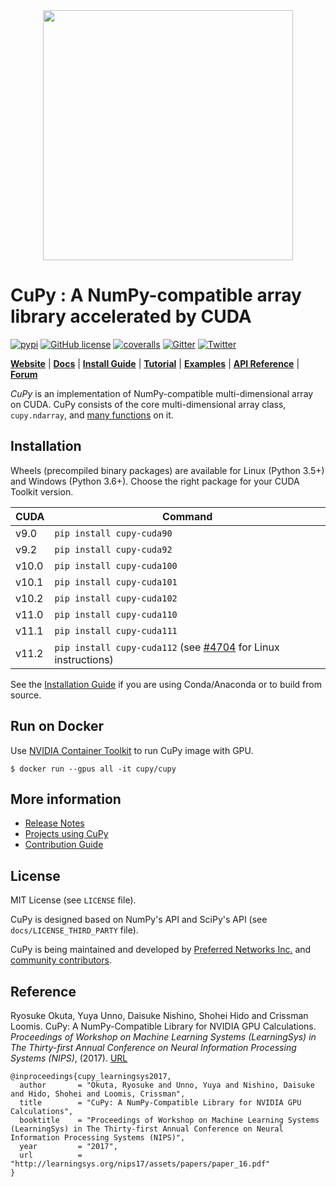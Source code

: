 <div align="center"><img src="https://raw.githubusercontent.com/cupy/cupy/master/docs/image/cupy_logo_1000px.png" width="400"/></div>

# CuPy : A NumPy-compatible array library accelerated by CUDA

[![pypi](https://img.shields.io/pypi/v/cupy.svg)](https://pypi.python.org/pypi/cupy)
[![GitHub license](https://img.shields.io/github/license/cupy/cupy.svg)](https://github.com/cupy/cupy)
[![coveralls](https://img.shields.io/coveralls/cupy/cupy.svg)](https://coveralls.io/github/cupy/cupy)
[![Gitter](https://badges.gitter.im/cupy/community.svg)](https://gitter.im/cupy/community)
[![Twitter](https://img.shields.io/twitter/follow/CuPy_Team?label=%40CuPy_Team)](https://twitter.com/CuPy_Team)

[**Website**](https://cupy.dev/)
| [**Docs**](https://docs.cupy.dev/en/stable/)
| [**Install Guide**](https://docs.cupy.dev/en/stable/install.html)
| [**Tutorial**](https://docs.cupy.dev/en/stable/tutorial/)
| [**Examples**](https://github.com/cupy/cupy/tree/master/examples)
| [**API Reference**](https://docs.cupy.dev/en/stable/reference/)
| [**Forum**](https://groups.google.com/forum/#!forum/cupy)

*CuPy* is an implementation of NumPy-compatible multi-dimensional array on CUDA.
CuPy consists of the core multi-dimensional array class, `cupy.ndarray`, and [many functions](https://docs.cupy.dev/en/stable/reference/comparison.html) on it.

## Installation

Wheels (precompiled binary packages) are available for Linux (Python 3.5+) and Windows (Python 3.6+).
Choose the right package for your CUDA Toolkit version.

| CUDA  | Command                        |
| ----- | ------------------------------ |
| v9.0  | `pip install cupy-cuda90`      |
| v9.2  | `pip install cupy-cuda92`      |
| v10.0 | `pip install cupy-cuda100`     |
| v10.1 | `pip install cupy-cuda101`     |
| v10.2 | `pip install cupy-cuda102`     |
| v11.0 | `pip install cupy-cuda110`     |
| v11.1 | `pip install cupy-cuda111`     |
| v11.2 | `pip install cupy-cuda112` (see [#4704](https://github.com/cupy/cupy/issues/4704) for Linux instructions)     |

See the [Installation Guide](https://docs.cupy.dev/en/stable/install.html) if you are using Conda/Anaconda or to build from source.

## Run on Docker

Use [NVIDIA Container Toolkit](https://github.com/NVIDIA/nvidia-docker) to run CuPy image with GPU.

```
$ docker run --gpus all -it cupy/cupy
```

## More information

- [Release Notes](https://github.com/cupy/cupy/releases)
- [Projects using CuPy](https://github.com/cupy/cupy/wiki/Projects-using-CuPy)
- [Contribution Guide](https://docs.cupy.dev/en/stable/contribution.html)

## License

MIT License (see `LICENSE` file).

CuPy is designed based on NumPy's API and SciPy's API (see `docs/LICENSE_THIRD_PARTY` file).

CuPy is being maintained and developed by [Preferred Networks Inc.](https://preferred.jp/en/) and [community contributors](https://github.com/cupy/cupy/graphs/contributors).

## Reference

Ryosuke Okuta, Yuya Unno, Daisuke Nishino, Shohei Hido and Crissman Loomis.
CuPy: A NumPy-Compatible Library for NVIDIA GPU Calculations.
*Proceedings of Workshop on Machine Learning Systems (LearningSys) in The Thirty-first Annual Conference on Neural Information Processing Systems (NIPS)*, (2017).
[URL](http://learningsys.org/nips17/assets/papers/paper_16.pdf)

```
@inproceedings{cupy_learningsys2017,
  author       = "Okuta, Ryosuke and Unno, Yuya and Nishino, Daisuke and Hido, Shohei and Loomis, Crissman",
  title        = "CuPy: A NumPy-Compatible Library for NVIDIA GPU Calculations",
  booktitle    = "Proceedings of Workshop on Machine Learning Systems (LearningSys) in The Thirty-first Annual Conference on Neural Information Processing Systems (NIPS)",
  year         = "2017",
  url          = "http://learningsys.org/nips17/assets/papers/paper_16.pdf"
}
```
